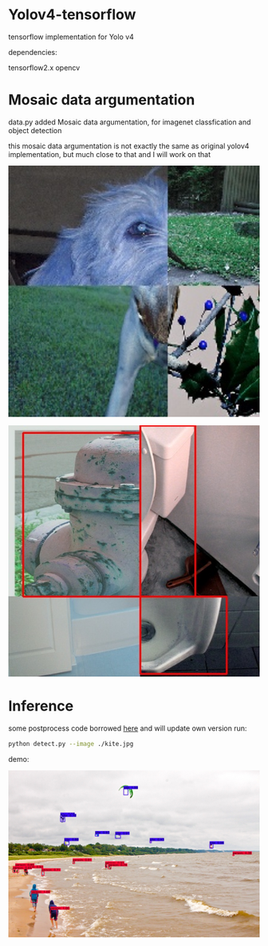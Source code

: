 # Yolov4-tensorflow
tensorflow implementation for Yolo v4

dependencies:

tensorflow2.x
opencv


# Mosaic data argumentation
data.py added Mosaic data argumentation, for imagenet classfication and object detection

this mosaic data argumentation is not exactly the same as original yolov4 implementation, but much close to that and I will work on that

<p align="center"><img src="argumentation.jpg" width="640"\></p>

<p align="center"><img src="mosaic_argumentation.jpg" width="640"\></p>


# Inference
some postprocess code borrowed [here](https://github.com/hunglc007/tensorflow-yolov4-tflite) and will update own version
run:
```bash
python detect.py --image ./kite.jpg
```
demo:
<p align="center"><img src="detect.jpg" width="640"\></p>

